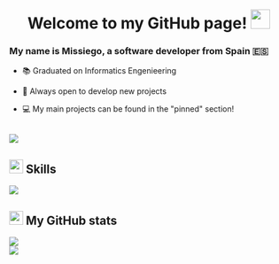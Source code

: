 <h1 align="center">Welcome to my GitHub page! <img src="https://media.giphy.com/media/hvRJCLFzcasrR4ia7z/giphy.gif" width="35"></h1>

### My name is Missiego, a software developer from Spain 🇪🇸

- 📚 Graduated on Informatics Engenieering
  
- 👾 Always open to develop new projects
  
- 💻 My main projects can be found in the "pinned" section!

<br>
<img src="https://user-images.githubusercontent.com/73097560/115834477-dbab4500-a447-11eb-908a-139a6edaec5c.gif">

## <img src="https://media2.giphy.com/media/QssGEmpkyEOhBCb7e1/giphy.gif?cid=ecf05e47a0n3gi1bfqntqmob8g9aid1oyj2wr3ds3mg700bl&rid=giphy.gif" width ="25"><b> Skills</b>

<img src="https://skillicons.dev/icons?i=java,py,c,r,androidstudio,html,css,js,ts,react,cpp,github,nodejs,bash,php,git&perline=14" />

## <img src="https://media.giphy.com/media/cj87CxfRtrUifF3Ryk/giphy.gif" height="25"><b> My GitHub stats</b>

<div style="display:flex">
  <img src="https://github-readme-stats.vercel.app/api?username=MissiegoBeats&show_icons=true&count_private=true&hide_border=true&theme=dark" />
</div>
<div style="display:flex">
  <img src="https://github-readme-stats.vercel.app/api/top-langs/?username=MissiegoBeats&hide_border=true&theme=dark" />  
</div>


<br/>  
<br/>  
